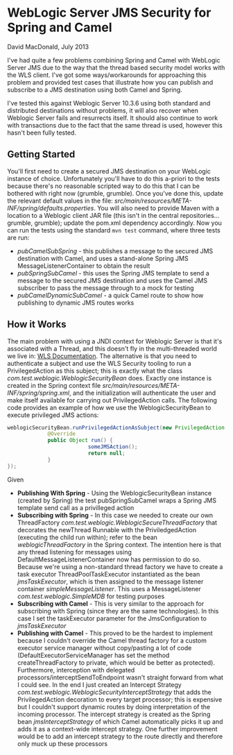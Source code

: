 WebLogic Server JMS Security for Spring and Camel
================================================

David MacDonald, July 2013

I've had quite a few problems combining Spring and Camel with WebLogic Server JMS due to the way that the thread based security model works with the WLS client. I've got some ways/workarounds for approaching this problem and provided test cases that illustrate how you can publish and subscribe to a JMS destination using both Camel and Spring.

I've tested this against Weblogic Server 10.3.6 using both standard and distributed destinations without problems, it will also recover when Weblogic Server fails and resurrects itself. It should also continue to work with transactions due to the fact that the same thread is used, however this hasn't been fully tested.

Getting Started
---------------
You'll first need to create a secured JMS destination on your WebLogic instance of choice. Unfortunately you'll have to do this a-priori to the tests because there's no reasonable scripted way to do this that I can be bothered with right now (grumble, grumble). Once you've done this, update the relevant default values in the file: _src/main/resources/META-INF/spring/defaults.properties_. You will also need to provide Maven with a location to a Weblogic client JAR file (this isn't in the central repositories... grumble, grumble); update the pom.xml dependency accordingly. Now you can run the tests using the standard `mvn test` command, where three tests are run:

* *pubCamelSubSpring* - this publishes a message to the secured JMS destination with Camel, and uses a stand-alone Spring JMS MessageListenerContainer to obtain the result
* *pubSpringSubCamel* - this uses the Spring JMS template to send a message to the secured JMS destination and uses the Camel JMS subscriber to pass the message through to a mock for testing
* *pubCamelDynamicSubCamel* - a quick Camel route to show how publishing to dynamic JMS routes works

How it Works
---------------
The main problem with using a JNDI context for Weblogic Server is that it's associated with a Thread, and this doesn't fly in the multi-threaded world we live in: [WLS Documentation](http://docs.oracle.com/cd/E13222_01/wls/docs61/jndi/jndi.html#467275). The alternative is that you need to authenticate a subject and use the WLS Security tooling to run a PrivilegedAction as this subject; this is exactly what the class _com.test.weblogic.WeblogicSecurityBean_ does. Exactly one instance is created in the Spring context file _src/main/resources/META-INF/spring/spring.xml_, and the initialization will authenticate the user and make itself available for carrying out PrivilegedAction calls. The following code provides an example of how we use the WeblogicSecurityBean to execute privileged JMS actions:
```java
weblogicSecurityBean.runPrivilegedActionAsSubject(new PrivilegedAction() {
             @Override
             public Object run() {
                          someJMSAction();
                          return null;
             }
});
```
Given 
* **Publishing With Spring** - Using the WeblogicSecurityBean instance (created by Spring) the test pubSpringSubCamel wraps a Spring JMS template send call as a privilleged action 
* **Subscribing with Spring** - In this case we needed to create our own ThreadFactory _com.test.weblogic.WeblogicSecureThreadFactory_ that decorates the newThread Runnable with the PriviledgedAction (executing the child run within); refer to the bean _weblogicThreadFactory_ in the Spring context. The intention here is that any thread listening for messages using DefaultMessageListenerContainer now has permission to do so. Because we're using a non-standard thread factory we have to create a task executor ThreadPoolTaskExecutor instantiated as the bean _jmsTaskExecutor_, which is then assigned to the message listener container _simpleMessageListener_. This uses a MessageListener _com.test.weblogic.SimpleMDB_ for testing purposes
* **Subscribing with Camel** - This is very similar to the approach for subscribing with Spring (since they are the same technologies). In this case I set the taskExecutor parameter for the JmsConfiguration to _jmsTaskExecutor_
* **Publishing with Camel** - This proved to be the hardest to implement because I couldn't override the Camel thread factory for a custom executor service manager without copy/pasting a lot of code (DefaultExecutorServiceManager has set the method createThreadFactory to private, which would be better as protected). Furthermore, interception with delegated processors/interceptSendToEndpoint wasn't straight forward from what I could see. In the end I just created an Intercept Strategy _com.test.weblogic.WeblogicSecurityInterceptStrategy_ that adds the PrivilegedAction decoration to every target processor; this is expensive but I couldn't support dynamic routes by doing interpretation of the incoming processor. The intercept strategy is created as the Spring bean _jmsInterceptStrategy_ of which Camel automatically picks it up and adds it as a context-wide intercept strategy. One further improvement would be to add an intercept strategy to the route directly and therefore only muck up these processors

